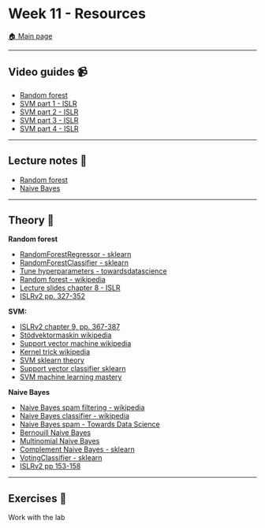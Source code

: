 # Week 11 - Resources

[:house: Main page](https://github.com/pr0fez/Machine-learning-AI23)

---
## Video guides :video_camera:

- [Random forest](https://www.youtube.com/watch?v=v6VJ2RO66Ag)
- [SVM part 1 - ISLR](https://www.youtube.com/watch?v=m59UOo5jAFU&list=PLAOUn-KLSAVOf4Uk-WbLGPUDFjMSyytkw)
- [SVM part 2 - ISLR](https://www.youtube.com/watch?v=_TR28WOymkE&list=PLAOUn-KLSAVOf4Uk-WbLGPUDFjMSyytkw&index=2)
- [SVM part 3 - ISLR](https://www.youtube.com/watch?v=ooYwHNvH-YU&list=PLAOUn-KLSAVOf4Uk-WbLGPUDFjMSyytkw&index=3)
- [SVM part 4 - ISLR](https://www.youtube.com/watch?v=6EFgNdwpB7s&list=PLAOUn-KLSAVOf4Uk-WbLGPUDFjMSyytkw&index=4)


---
## Lecture notes :book:
- [Random forest](https://github.com/pr0fez/Machine-learning-AI23/blob/main/Lecture_code/Lec10-RandomForest.ipynb)
- [Naive Bayes](https://github.com/pr0fez/Machine-learning-AI23/blob/main/Lecture_code/Lec12-Naive_bayes.ipynb)

---
## Theory :book:

**Random forest**
- [RandomForestRegressor - sklearn](https://scikit-learn.org/stable/modules/generated/sklearn.ensemble.RandomForestRegressor.html)
- [RandomForestClassifier - sklearn](https://scikit-learn.org/stable/modules/generated/sklearn.ensemble.RandomForestClassifier.html)
- [Tune hyperparameters - towardsdatascience](https://towardsdatascience.com/random-forest-hyperparameters-and-how-to-fine-tune-them-17aee785ee0d)
- [Random forest - wikipedia](https://en.wikipedia.org/wiki/Random_forest)
- [Lecture slides chapter 8 - ISLR](https://hastie.su.domains/ISLR2/Slides/Ch8_Tree_Based_Methods.pdf)
- [ISLRv2 pp. 327-352](https://www.statlearning.com/)


**SVM:**
- [ISLRv2 chapter 9, pp. 367-387](https://www.statlearning.com/)
- [Stödvektormaskin wikipedia](https://sv.wikipedia.org/wiki/St%C3%B6dvektormaskin)
- [Support vector machine wikipedia](https://en.wikipedia.org/wiki/Support-vector_machine)
- [Kernel trick wikipedia](https://en.wikipedia.org/wiki/Kernel_method#Mathematics:_the_kernel_trick)
- [SVM sklearn theory](https://scikit-learn.org/stable/modules/svm.html)
- [Support vector classifier sklearn](https://scikit-learn.org/stable/modules/generated/sklearn.svm.SVC.html)
- [SVM machine learning mastery](https://machinelearningmastery.com/support-vector-machines-for-machine-learning/)

**Naive Bayes**
- [Naive Bayes spam filtering - wikipedia](https://en.wikipedia.org/wiki/Naive_Bayes_spam_filtering)
- [Naive Bayes classifier - wikipedia](https://en.wikipedia.org/wiki/Naive_Bayes_classifier#Document_classification)
- [Naive Bayes spam - Towards Data Science](https://towardsdatascience.com/how-to-build-and-apply-naive-bayes-classification-for-spam-filtering-2b8d3308501)
- [Bernouill Naive Bayes](https://scikit-learn.org/stable/modules/generated/sklearn.naive_bayes.BernoulliNB.html#sklearn.naive_bayes.BernoulliNB)
- [Multinomial Naive Bayes](https://scikit-learn.org/stable/modules/generated/sklearn.naive_bayes.MultinomialNB.html#sklearn.naive_bayes.MultinomialNB)
- [Complement Naive Bayes - sklearn](https://scikit-learn.org/stable/modules/generated/sklearn.naive_bayes.ComplementNB.html#sklearn.naive_bayes.ComplementNB)
- [VotingClassifier - sklearn](https://scikit-learn.org/stable/modules/generated/sklearn.ensemble.VotingClassifier.html)
- [ISLRv2 pp 153-158](https://www.statlearning.com/)

---
## Exercises :running:
Work with the lab
